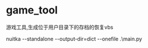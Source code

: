 # game_tool
游戏工具,生成位于用户目录下的存档的恢复vbs

<!-- 编译指令 -->
nuitka --standalone --output-dir=dict --onefile .\main.py
